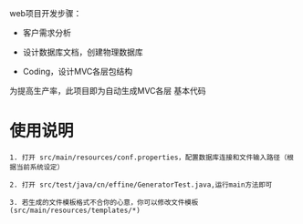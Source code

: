 
web项目开发步骤：

- 客户需求分析

- 设计数据库文档，创建物理数据库

- Coding，设计MVC各层包结构

为提高生产率，此项目即为自动生成MVC各层 基本代码

# 使用说明

	1. 打开 src/main/resources/conf.properties，配置数据库连接和文件输入路径（根据当前系统设定）
	
	2. 打开 src/test/java/cn/effine/GeneratorTest.java,运行main方法即可
	
	3. 若生成的文件模板格式不合你的心意，你可以修改文件模板(src/main/resources/templates/*)